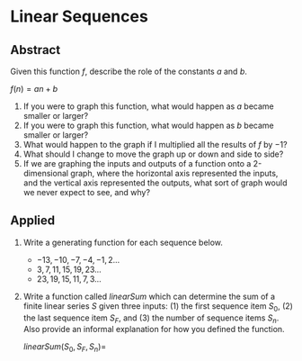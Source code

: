 # Linear Sequences

## Abstract

Given this function $f$, describe the role of the constants $a$ and $b$.

$f(n) = an + b$

1. If you were to graph this function, what would happen as $a$ became smaller 
   or larger?
2. If you were to graph this function, what would happen as $b$ became smaller
   or larger?
3. What would happen to the graph if I multiplied all the results of $f$ by 
   $-1$?
4. What should I change to move the graph up or down and side to side?
5. If we are graphing the inputs and outputs of a function onto a 2-dimensional 
   graph, where the horizontal axis represented the inputs, and the vertical 
   axis represented the outputs, what sort of graph would we never expect to 
   see, and why?

## Applied

1. Write a generating function for each sequence below.

   * $-13, -10, -7, -4, -1, 2...$
   * $3, 7, 11, 15, 19, 23...$
   * $23, 19, 15, 11, 7, 3...$

2. Write a function called $linearSum$ which can determine the sum of a finite 
   linear series $S$ given three inputs: (1) the first sequence item $S_0$, (2) 
   the last sequence item $S_F$, and (3) the number of sequence items $S_n$.
   Also provide an informal explanation for how you defined the function.

   $linearSum(S_0, S_F, S_n) =$
